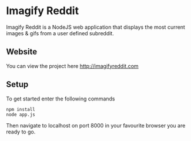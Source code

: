 # Imagify Reddit
Imagify Reddit is a NodeJS web application that displays the most current images & gifs from a user defined subreddit. 

## Website
You can view the project here 
http://imagifyreddit.com

## Setup
To get started enter the following commands
```
npm install
node app.js
```

Then navigate to localhost on port 8000 in your favourite browser you are ready to go.